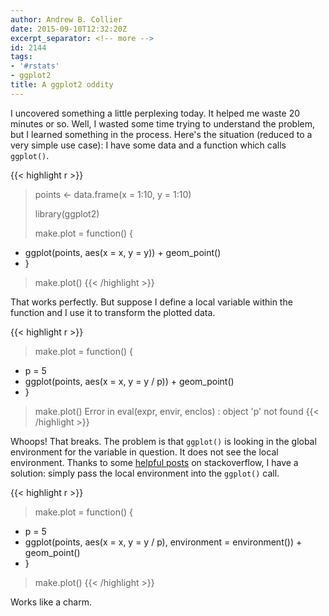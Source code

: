 ```yaml
---
author: Andrew B. Collier
date: 2015-09-10T12:32:20Z
excerpt_separator: <!-- more -->
id: 2144
tags:
- '#rstats'
- ggplot2
title: A ggplot2 oddity
---
```


<!--more-->

I uncovered something a little perplexing today. It helped me waste 20 minutes or so. Well, I wasted some time trying to understand the problem, but I learned something in the process. Here's the situation (reduced to a very simple use case): I have some data and a function which calls `ggplot()`.

{{< highlight r >}}
> points <- data.frame(x = 1:10, y = 1:10)
> 
> library(ggplot2)
> 
> make.plot = function() {
+ 	ggplot(points, aes(x = x, y = y)) + geom_point()
+ }
> make.plot()
{{< /highlight >}}

That works perfectly. But suppose I define a local variable within the function and I use it to transform the plotted data.

{{< highlight r >}}
> make.plot = function() {
+ 	p = 5
+ 	ggplot(points, aes(x = x, y = y / p)) + geom_point()
+ }
> make.plot()
Error in eval(expr, envir, enclos) : object 'p' not found
{{< /highlight >}}

Whoops! That breaks. The problem is that `ggplot()` is looking in the global environment for the variable in question. It does not see the local environment. Thanks to some [helpful posts](http://stackoverflow.com/questions/5106782/use-of-ggplot-within-another-function-in-r) on stackoverflow, I have a solution: simply pass the local environment into the `ggplot()` call.

{{< highlight r >}}
> make.plot = function() {
+ 	p = 5
+ 	ggplot(points, aes(x = x, y = y / p), environment = environment()) + geom_point()
+ }
> make.plot()
{{< /highlight >}}
  
Works like a charm.
